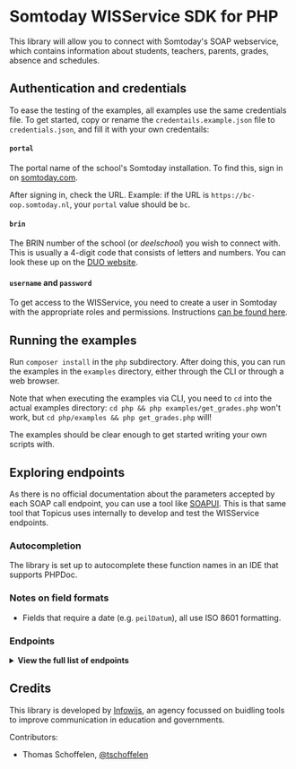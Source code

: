# Somtoday WISService SDK for PHP

This library will allow you to connect with Somtoday's SOAP webservice, which contains information about
students, teachers, parents, grades, absence and schedules.


## Authentication and credentials

To ease the testing of the examples, all examples use the same credentials file. To get started, copy or
rename the `credentails.example.json` file to `credentials.json`, and fill it with your own credentails:

#### `portal`
The portal name of the school's Somtoday installation. To find this, sign in on [somtoday.com](http://somtoday.com).

After signing in, check the URL. Example: if the URL is `https://bc-oop.somtoday.nl`, your `portal` value should be `bc`.

#### `brin`
The BRIN number of the school (or _deelschool_) you wish to connect with. This is usually a 4-digit code that consists of letters and numbers. You can look these up on the [DUO website](https://duo.nl/open_onderwijsdata/databestanden/vo/adressen/).

#### `username` and `password`
To get access to the WISService, you need to create a user in Somtoday with the appropriate roles and permissions. Instructions [can be found here](https://docs.includable.com/user-manual-nl/integraties/somtoday/integreren-met-somtoday/).


## Running the examples

Run `composer install` in the `php` subdirectory. After doing this, you can run the examples in the
`examples` directory, either through the CLI or through a web browser.

Note that when executing the examples via CLI, you need to `cd` into the actual examples directory:
`cd php && php examples/get_grades.php` won't work, but `cd php/examples && php get_grades.php` will!

The examples should be clear enough to get started writing your own scripts with.


## Exploring endpoints

As there is no official documentation about the parameters accepted by each SOAP call endpoint, you can use a
tool like [SOAPUI](https://www.soapui.org/downloads/soapui.html). This is that same tool that Topicus uses
internally to develop and test the WISService endpoints.

### Autocompletion

The library is set up to autocomplete these function names in an IDE that supports PHPDoc.

### Notes on field formats

* Fields that require a date (e.g. `peilDatum`), all use ISO 8601 formatting.

### Endpoints

<details><summary><b>View the full list of endpoints</b></summary>

The following endpoints are available:

* getLeerling
* getMedewerkerMetPasfoto
* getVerzorger
* saveVerzorger
* getExamenOpdracht
* getCijferOverzicht
* getPreCacheVerzorgers
* getDocentVestigingen
* getStamgroepenlijst
* getLeerlingPlaatsing
* getVerzorgerLeerlingen
* getOpleidingLestijden
* getMedewerkers
* getLeerlingAbsentieConstateringen
* getVestigingen
* schrijfInVoorKeuzeWerkTijd
* getExamenDossier
* getOpleidingVakken
* getLeerlingRelaties
* getLeerlingAbsentieMeldingen
* getMedewerkerRooster
* saveMedewerker
* getLesgroepenlijst
* getVestigingDocenten
* getKlasLeerlingenBijStamgroep
* getLeerlingRooster
* getBevoegdGezag
* getVestigingLestijden
* getMedewerkerByUsername
* getLeerlingVakkenpakket
* getBetrokkenDocentenBijLeerling
* getLeerlingMentoren
* getMedewerkersJarigInMaand
* saveToestemmingLeerling
* getKlasLeerlingenBijLesgroep
* getOpleidingen
* getInstelling
* getMedewerker
* schrijfUitVoorKeuzeWerkTijd
* saveLeerling
* getVestigingVakken
* getLeerlingMetPasfoto
* getLeerlingAbsentieTotalen

</details>

## Credits

This library is developed by [Infowijs](https://infowijs.nl/?utm_source=github), an agency focussed on
buidling tools to improve communication in education and governments.

Contributors:

* Thomas Schoffelen, [@tschoffelen](https://twitter.com/tschoffelen)

